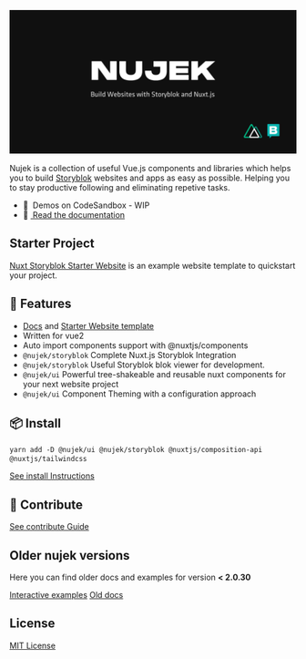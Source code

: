 ![Nujek Framework](images/nujek.png)

Nujek is a collection of useful Vue.js components and libraries which helps you to build [Storyblok](https://www.storyblok.com/) websites and apps as easy as possible. Helping you to stay productive following and eliminating repetive 
tasks.

- 🎲 &nbsp;Demos on CodeSandbox - WIP
- 📖 [&nbsp;Read the documentation](https://nujek-docs.vercel.app/)

## Starter Project

[Nuxt Storyblok Starter Website](https://github.com/regenrek/nuxt-storyblok-starter) is an example website template to quickstart your project.

## 🚀 Features

* [Docs](https://nujek-docs.vercel.app/) and [Starter Website template](https://github.com/regenrek/nuxt-storyblok-starter)
* Written for vue2
* Auto import components support with @nuxtjs/components
* `@nujek/storyblok` Complete Nuxt.js Storyblok Integration
* `@nujek/storyblok` Useful Storyblok blok viewer for development.
* `@nujek/ui` Powerful tree-shakeable and reusable nuxt components for your next website project
* `@nujek/ui` Component Theming with a configuration approach

## 📦 Install

```
yarn add -D @nujek/ui @nujek/storyblok @nuxtjs/composition-api @nuxtjs/tailwindcss
```

[See install Instructions](https://nujek-docs.vercel.app/documentation/getting-started/installation)

## 🧱 Contribute

[See contribute Guide](https://nujek-docs.vercel.app/documentation/contribute/how-to-contribue)

## Older nujek versions

Here you can find older docs and examples for version **< 2.0.30**

[Interactive examples](https://nujek-storybook.vercel.app/)
[Old docs](https://nujek-old-docs.vercel.app/)
## License

[MIT License](./LICENSE)